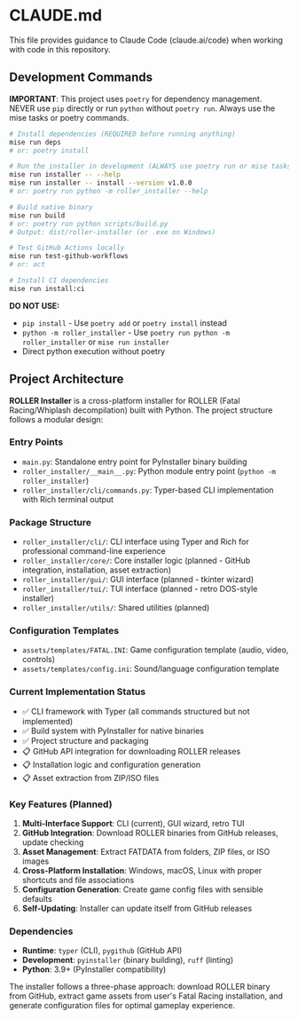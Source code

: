 # CLAUDE.md

This file provides guidance to Claude Code (claude.ai/code) when working with code in this repository.

## Development Commands

**IMPORTANT**: This project uses `poetry` for dependency management. NEVER use `pip` directly or run `python` without `poetry run`. Always use the mise tasks or poetry commands.

```bash
# Install dependencies (REQUIRED before running anything)
mise run deps
# or: poetry install

# Run the installer in development (ALWAYS use poetry run or mise tasks)
mise run installer -- --help
mise run installer -- install --version v1.0.0
# or: poetry run python -m roller_installer --help

# Build native binary
mise run build
# or: poetry run python scripts/build.py
# Output: dist/roller-installer (or .exe on Windows)

# Test GitHub Actions locally
mise run test-github-workflows
# or: act

# Install CI dependencies
mise run install:ci
```

**DO NOT USE:**
- `pip install` - Use `poetry add` or `poetry install` instead
- `python -m roller_installer` - Use `poetry run python -m roller_installer` or `mise run installer`
- Direct python execution without poetry

## Project Architecture

**ROLLER Installer** is a cross-platform installer for ROLLER (Fatal Racing/Whiplash decompilation) built with Python. The project structure follows a modular design:

### Entry Points
- `main.py`: Standalone entry point for PyInstaller binary building
- `roller_installer/__main__.py`: Python module entry point (`python -m roller_installer`)
- `roller_installer/cli/commands.py`: Typer-based CLI implementation with Rich terminal output

### Package Structure
- `roller_installer/cli/`: CLI interface using Typer and Rich for professional command-line experience
- `roller_installer/core/`: Core installer logic (planned - GitHub integration, installation, asset extraction)
- `roller_installer/gui/`: GUI interface (planned - tkinter wizard)
- `roller_installer/tui/`: TUI interface (planned - retro DOS-style installer)
- `roller_installer/utils/`: Shared utilities (planned)

### Configuration Templates
- `assets/templates/FATAL.INI`: Game configuration template (audio, video, controls)
- `assets/templates/config.ini`: Sound/language configuration template

### Current Implementation Status
- ✅ CLI framework with Typer (all commands structured but not implemented)
- ✅ Build system with PyInstaller for native binaries
- ✅ Project structure and packaging
- 📋 GitHub API integration for downloading ROLLER releases
- 📋 Installation logic and configuration generation
- 📋 Asset extraction from ZIP/ISO files

### Key Features (Planned)
1. **Multi-Interface Support**: CLI (current), GUI wizard, retro TUI
2. **GitHub Integration**: Download ROLLER binaries from GitHub releases, update checking
3. **Asset Management**: Extract FATDATA from folders, ZIP files, or ISO images
4. **Cross-Platform Installation**: Windows, macOS, Linux with proper shortcuts and file associations
5. **Configuration Generation**: Create game config files with sensible defaults
6. **Self-Updating**: Installer can update itself from GitHub releases

### Dependencies
- **Runtime**: `typer` (CLI), `pygithub` (GitHub API)
- **Development**: `pyinstaller` (binary building), `ruff` (linting)
- **Python**: 3.9+ (PyInstaller compatibility)

The installer follows a three-phase approach: download ROLLER binary from GitHub, extract game assets from user's Fatal Racing installation, and generate configuration files for optimal gameplay experience.
